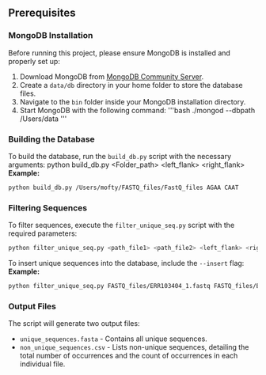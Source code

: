 ## Prerequisites

### MongoDB Installation
Before running this project, please ensure MongoDB is installed and properly set up:

1. Download MongoDB from [MongoDB Community Server](https://www.mongodb.com/try/download/community).
2. Create a `data/db` directory in your home folder to store the database files.
3. Navigate to the `bin` folder inside your MongoDB installation directory.
4. Start MongoDB with the following command:
'''bash
./mongod --dbpath /Users/data
'''



### Building the Database
To build the database, run the `build_db.py` script with the necessary arguments:
python build_db.py <Folder_path> <left_flank> <right_flank>
**Example:**
```bash
python build_db.py /Users/mofty/FASTQ_files/FastQ_files AGAA CAAT
```



### Filtering Sequences
To filter sequences, execute the `filter_unique_seq.py` script with the required parameters:
```bash
python filter_unique_seq.py <path_file1> <path_file2> <left_flank> <right_flank> <edit_distance_threshold>
```

To insert unique sequences into the database, include the `--insert` flag:
**Example:**
```bash
python filter_unique_seq.py FASTQ_files/ERR103404_1.fastq FASTQ_files/ERR103404_2.fastq AGAA CAAT 10 --insert
```


### Output Files
The script will generate two output files:
- `unique_sequences.fasta` - Contains all unique sequences.
- `non_unique_sequences.csv` - Lists non-unique sequences, detailing the total number of occurrences and the count of occurrences in each individual file.

